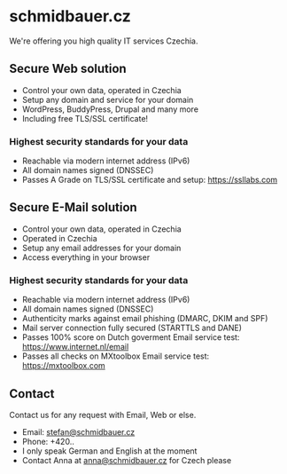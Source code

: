 # schmidbauer.cz 

We're offering you high quality IT services Czechia.

## Secure Web solution
- Control your own data, operated in Czechia 
- Setup any domain and service for your domain
- WordPress, BuddyPress, Drupal and many more
- Including free TLS/SSL certificate!

### Highest security standards for your data
- Reachable via modern internet address (IPv6)
- All domain names signed (DNSSEC)
- Passes A Grade on TLS/SSL certificate and setup: https://ssllabs.com

## Secure E-Mail solution
- Control your own data, operated in Czechia 
- Operated in Czechia
- Setup any email addresses for your domain
- Access everything in your browser

### Highest security standards for your data
- Reachable via modern internet address (IPv6)
- All domain names signed (DNSSEC)
- Authenticity marks against email phishing (DMARC, DKIM and SPF)
- Mail server connection fully secured (STARTTLS and DANE)
- Passes 100% score on Dutch goverment Email service test: https://www.internet.nl/email
- Passes all checks on MXtoolbox Email service test: https://mxtoolbox.com

## Contact

Contact us for any request with Email, Web or else.

- Email: stefan@schmidbauer.cz
- Phone: +420..
- I only speak German and English at the moment
- Contact Anna at anna@schmidbauer.cz for Czech please
